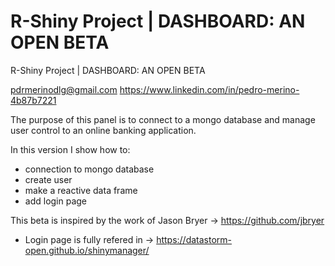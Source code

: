 # R-Shiny Project | DASHBOARD: AN OPEN BETA

R-Shiny Project | DASHBOARD: AN OPEN BETA

pdrmerinodlg@gmail.com 
https://www.linkedin.com/in/pedro-merino-4b87b7221


The purpose of this panel is to connect to a mongo database and manage user control to an online banking application.

In this version I show how to:
* connection to mongo database
* create user
* make a reactive data frame
* add login page

This beta is inspired by the work of Jason Bryer -> https://github.com/jbryer 

- Login page is fully refered in -> https://datastorm-open.github.io/shinymanager/
